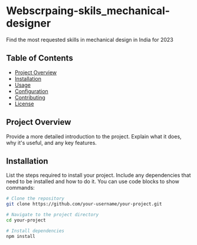 # Webscrpaing-skils_mechanical-designer
Find the most requested skills in mechanical design in India for 2023

## Table of Contents

- [Project Overview](#project-overview)
- [Installation](#installation)
- [Usage](#usage)
- [Configuration](#configuration)
- [Contributing](#contributing)
- [License](#license)

## Project Overview

Provide a more detailed introduction to the project. Explain what it does, why it's useful, and any key features.

## Installation

List the steps required to install your project. Include any dependencies that need to be installed and how to do it. You can use code blocks to show commands:

```bash
# Clone the repository
git clone https://github.com/your-username/your-project.git

# Navigate to the project directory
cd your-project

# Install dependencies
npm install
